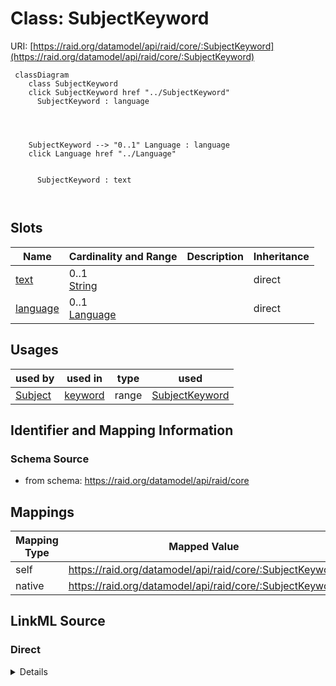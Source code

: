 

# Class: SubjectKeyword



URI: [https://raid.org/datamodel/api/raid/core/:SubjectKeyword](https://raid.org/datamodel/api/raid/core/:SubjectKeyword)






```mermaid
 classDiagram
    class SubjectKeyword
    click SubjectKeyword href "../SubjectKeyword"
      SubjectKeyword : language
        
          
    
    
    SubjectKeyword --> "0..1" Language : language
    click Language href "../Language"

        
      SubjectKeyword : text
        
      
```




<!-- no inheritance hierarchy -->


## Slots

| Name | Cardinality and Range | Description | Inheritance |
| ---  | --- | --- | --- |
| [text](text.md) | 0..1 <br/> [String](String.md) |  | direct |
| [language](language.md) | 0..1 <br/> [Language](Language.md) |  | direct |





## Usages

| used by | used in | type | used |
| ---  | --- | --- | --- |
| [Subject](Subject.md) | [keyword](keyword.md) | range | [SubjectKeyword](SubjectKeyword.md) |






## Identifier and Mapping Information







### Schema Source


* from schema: https://raid.org/datamodel/api/raid/core




## Mappings

| Mapping Type | Mapped Value |
| ---  | ---  |
| self | https://raid.org/datamodel/api/raid/core/:SubjectKeyword |
| native | https://raid.org/datamodel/api/raid/core/:SubjectKeyword |







## LinkML Source

<!-- TODO: investigate https://stackoverflow.com/questions/37606292/how-to-create-tabbed-code-blocks-in-mkdocs-or-sphinx -->

### Direct

<details>
```yaml
name: SubjectKeyword
from_schema: https://raid.org/datamodel/api/raid/core
slots:
- text
- language

```
</details>

### Induced

<details>
```yaml
name: SubjectKeyword
from_schema: https://raid.org/datamodel/api/raid/core
attributes:
  text:
    name: text
    from_schema: https://raid.org/datamodel/api/raid/core
    rank: 1000
    alias: text
    owner: SubjectKeyword
    domain_of:
    - Title
    - Description
    - AccessStatement
    - SubjectKeyword
    - SpatialCoveragePlace
    range: string
  language:
    name: language
    from_schema: https://raid.org/datamodel/api/raid/core
    rank: 1000
    alias: language
    owner: SubjectKeyword
    domain_of:
    - Title
    - Description
    - AccessStatement
    - SubjectKeyword
    - SpatialCoveragePlace
    range: Language

```
</details>